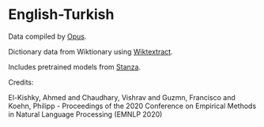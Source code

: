 # English-Turkish

Data compiled by [Opus](https://opus.nlpl.eu/).

Dictionary data from Wiktionary using [Wiktextract](https://github.com/tatuylonen/wiktextract).

Includes pretrained models from [Stanza](https://github.com/stanfordnlp/stanza/).

Credits:

El-Kishky, Ahmed and Chaudhary, Vishrav and Guzmn, Francisco and Koehn, Philipp - Proceedings of the 2020 Conference on Empirical Methods in Natural Language Processing (EMNLP 2020)

